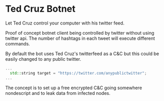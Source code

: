 # Ted Cruz Botnet
Let Ted Cruz control your computer with his twitter feed.

Proof of concept botnet client being controlled by twitter without using twitter api.
The number of hashtags in each tweet will execute different commands.

By default the bot uses Ted Cruz's twitterfeed as a C&C but this could be easily changed to any public twitter.

```cpp
...
  std::string target = "https://twitter.com/anypublictwitter";
...
```

The concept is to set up a free encrypted C&C going somewhere nondescript and to leak data from infected nodes.
